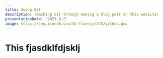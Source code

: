 ```yaml
---
title: Using Git
description: Teaching Git through making a blog post on this website!
presentationDate: "2023-9-2"
image: https://img.icons8.com/3d-fluency/375/github.png
---
```


# This fjasdklfdjsklj

